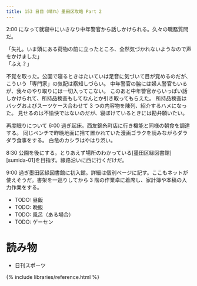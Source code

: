 ```yaml
---
title: 153 日目（晴れ）墨田区攻略 Part 2
---
```


2:00 になって就寝中にいきなり中年警官から話しかけられる。久々の職務質問だ。

「失礼。いま頭にある荷物の前に立ったところ、全然気づかれないようなので声をかけました」<br>
「ふえ？」

不覚を取った。公園で寝るときはたいていは足音に気づいて目が覚めるのだが、こういう「専門家」の気配は察知しづらい。
中年警官の脇には婦人警官もいるが、我々のやり取りには一切入ってこない。
このあと中年警官からいっぱい話しかけられて、所持品検査もしてなんとか引き取ってもらえた。
所持品検査はバッグおよびスーツケース合わせて 3 つの内容物を陳列、紹介するハメになった。
見せるのは不愉快ではないのだが、寝ぼけているときには勘弁願いたい。

再度眠りについて 6:00 過ぎ起床。西友錦糸町店に行き機能と同様の朝食を調達する。
同じベンチで昨晩地面に捨て置かれていた漫画ゴラクを読みながらダラダラ食事をする。
白竜のカシラはやはり渋い。

8:30 公園を後にする。とりあえず場所のわかっている[墨田区緑図書館][sumida-01]を目指す。線路沿いに西に行くだけだ。

9:00 過ぎ墨田区緑図書館に初入館。詳細は個別ページに記す。ここもネットが使えそうだ。書架を一巡りしてから 3 階の作業卓に着席し、家計簿や本稿の入力作業をする。

* TODO: 昼飯
* TODO: 晩飯
* TODO: 風呂（ある場合）
* TODO: ゲーセン

# 読み物

* 日刊スポーツ

{% include libraries/reference.html %}
